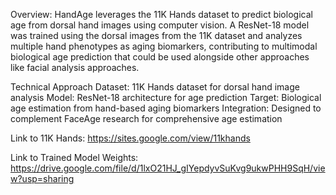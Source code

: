 Overview:
HandAge leverages the 11K Hands dataset to predict biological age from dorsal hand images using computer vision. A ResNet-18 model was trained using the dorsal images from the 11K dataset and analyzes multiple hand phenotypes as aging biomarkers, contributing to multimodal biological age prediction that could be used alongside other approaches like facial analysis approaches.

Technical Approach
Dataset: 11K Hands dataset for dorsal hand image analysis
Model: ResNet-18 architecture for age prediction
Target: Biological age estimation from hand-based aging biomarkers
Integration: Designed to complement FaceAge research for comprehensive age estimation

Link to 11K Hands: https://sites.google.com/view/11khands

Link to Trained Model Weights: https://drive.google.com/file/d/1lxO21HJ_gIYepdyvSuKvg9ukwPHH9SqH/view?usp=sharing 
